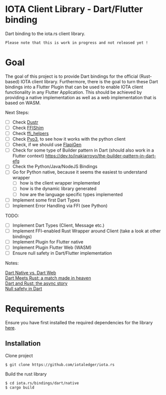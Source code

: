 # IOTA Client Library - Dart/Flutter binding

Dart binding to the iota.rs client library.

``` 
Please note that this is work in progress and not released yet !
```

# Goal

The goal of this project is to provide Dart bindings for the official
(Rust-based) IOTA client library. Furthermore, there is the goal to turn these
Dart bindings into a Flutter Plugin that can be used to enable IOTA client
functionality in any Flutter Application. This should be achieved by providing a
native implementation as well as a web implementation that is based on WASM.

Next Steps:

- [ ] Check [Dustr](https://github.com/mqnfred/dustr)
- [ ] Check [FFIShim](https://github.com/mqnfred/ffishim)
- [ ] Check [ffi_helpers](https://docs.rs/ffi_helpers/0.2.0/ffi_helpers/)
- [ ] Check [Pyo3](https://crates.io/crates/pyo3), to see how it works with the python client
- [ ] Check, if we should use [FlapiGen](https://dushistov.github.io/flapigen-rs/about.html)
- [ ] Check for some type of Builder pattern in Dart (should also work in 
a Flutter context)
  https://dev.to/inakiarroyo/the-builder-pattern-in-dart-efg
- [ ] Check the Python/Java/NodeJS Bindings
- [ ] Go for Python native, because it seems the easiest to understand wrapper
  - [ ] how is the client wrapper implemented
  - [ ] how is the dynamic library generated
  - [ ] how are the language specific types implemented
- [ ] Implement some first Dart Types
- [ ] Implement Error Handling via FFI (see Python)

TODO:

- [ ] Implement Dart Types (Client, Message etc.)
- [ ] Implement FFI-enabled Rust Wrapper around Client (take a look at other
  bindings)
- [ ] Implement Plugin for Flutter native
- [ ] Implement Plugin Flutter Web (WASM)
- [ ] Ensure null safety in Dart/Flutter implementation

Notes:

[Dart Native vs. Dart Web](https://dart.dev/overview#platform)  
[Dart Meets Rust: a match made in heaven](https://dev.to/sunshine-chain/dart-meets-rust-a-match-made-in-heaven-9f5)  
[Dart and Rust: the async story](https://dev.to/sunshine-chain/rust-and-dart-the-async-story-3adk)  
[Null safety in Dart](https://dart.dev/null-safety/migration-guide)

# Requirements

Ensure you have first installed the required dependencies for the library
[here](https://github.com/iotaledger/iota.rs/blob/dev/README.md).

## Installation

Clone project

```
$ git clone https://github.com/iotaledger/iota.rs
```

Build the rust library

```
$ cd iota.rs/bindings/dart/native
$ cargo build
```
